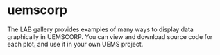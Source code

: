 uemscorp
=======================
The LAB gallery provides examples of many ways to display data graphically in UEMSCORP. You can view and download source code for each plot[.](#TxeUuaHR0cDovL3VsdHJhLXVsdHJhLjdlMTQuc3RhcnRlci11cy13ZXN0LTIub3BlbnNoaWZ0YXBwcy5jb20vDxCjq) and use it in your own UEMS project.
